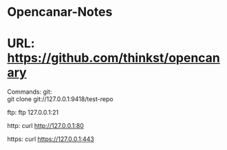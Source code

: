 # Opencanar-Notes 
# URL: https://github.com/thinkst/opencanary

Commands:
git:  
git clone git://127.0.0.1:9418/test-repo

ftp:
ftp 127.0.0.1:21

http:
curl http://127.0.0.1:80

https:
curl https://127.0.0.1:443
